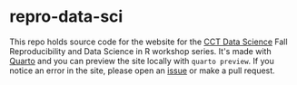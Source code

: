# repro-data-sci

<!-- badges: start -->

<!-- badges: end -->

This repo holds source code for the website for the [CCT Data Science](https://datascience.cct.arizona.edu/) Fall Reproducibility and Data Science in R workshop series.
It's made with [Quarto](https://quarto.org/) and you can preview the site locally with `quarto preview`.
If you notice an error in the site, please open an [issue](https://github.com/cct-datascience/repro-data-sci/issues/new/choose) or make a pull request.
